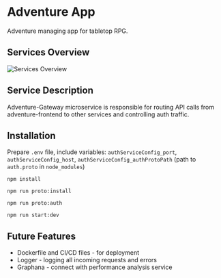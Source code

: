 # Adventure App

Adventure managing app for tabletop RPG.

## Services Overview

<img alt="Services Overview" src="https://i.imgur.com/ww37bHW.png"/>

## Service Description

Adventure-Gateway microservice is responsible for routing API calls from adventure-frontend to other services and
controlling auth traffic.

## Installation

Prepare `.env` file, include
variables: `authServiceConfig_port`, `authServiceConfig_host`, `authServiceConfig_authProtoPath` (path to `auth.proto`
in `node_modules`)

``npm install``

``npm run proto:install``

``npm run proto:auth``

``npm run start:dev``

## Future Features

- Dockerfile and CI/CD files - for deployment
- Logger - logging all incoming requests and errors
- Graphana - connect with performance analysis service

